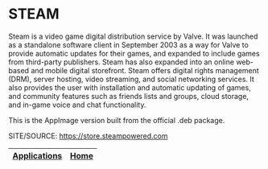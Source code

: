 # STEAM

 Steam is a video game digital distribution service by Valve.  It 
 was launched as a standalone software client in September 2003 
 as a way for Valve to provide automatic updates for their games, 
 and expanded to include games from third-party publishers.
 Steam has also expanded into an online web-based and mobile 
 digital storefront. Steam offers digital rights management (DRM),
 server hosting, video streaming, and social networking services.
 It also provides the user with installation and automatic 
 updating of games, and community features such as friends lists 
 and groups, cloud storage, and in-game voice and chat 
 functionality. 
 
 This is the AppImage version built from the official .deb package.
 
 SITE/SOURCE: https://store.steampowered.com

 | [Applications](https://portable-linux-apps.github.io/apps.html) | [Home](https://portable-linux-apps.github.io)
 | --- | --- |
